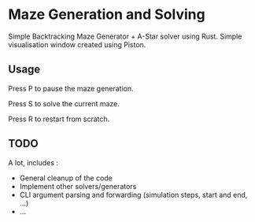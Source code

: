 # Maze Generation and Solving
Simple Backtracking Maze Generator + A-Star solver using Rust.
Simple visualisation window created using Piston.

## Usage
Press P to pause the maze generation.

Press S to solve the current maze.

Press R to restart from scratch.

## TODO
A lot, includes :
  - General cleanup of the code
  - Implement other solvers/generators
  - CLI argument parsing and forwarding (simulation steps, start and end, ...)
  - ...
